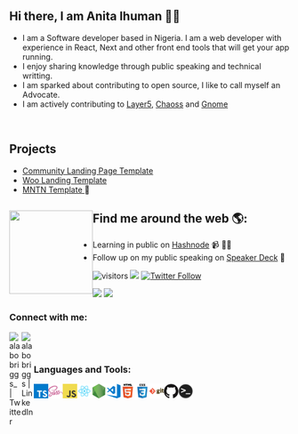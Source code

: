 ## Hi there, I am Anita Ihuman 👋🏽

- I am a Software developer based in Nigeria. I am a web developer with experience in React, Next and other front end tools that will get your app running.
- I enjoy sharing knowledge through public speaking and technical writting.
- I am sparked about contributing to open source, I like to call myself an Advocate.
- I am actively contributing to [Layer5](https://github.com/layer5io), [Chaoss](https://github.com/chaoss) and [Gnome](https://www.gnome.org/)

 <br/>
 
 ## Projects
 
- <a href="http://first-template.anita-ihuman.vercel.app/"> Community Landing Page Template </a> 
-  <a href="http://second-template.anita-ihuman.vercel.app/"> Woo Landing Template </a> 
-   <a href="http://third-template-git-main.anita-ihuman.vercel.app/"> MNTN Template </a> 🏓



## Find me around the web 🌎: <a href="https://github.com/Anita-ihuman"><img align="left" width="150" height="150" src="https://ci3.googleusercontent.com/proxy/J9598pDwBaYqd4Aq9RPO_WxaeHybTUNFXMGlJ4-ob7UPjvktsbAldy692aW0vYFhZHNxc4fiExykgA4rygKR4u3c-59QfkpKzuDwnCST6m9rMX-lKoorcuqlPSWd-kTN6kqS1lp_=s0-d-e1-ft#https://octocat-generator-assets.githubusercontent.com/my-octocat-1615809367812.png"></a>
- Learning in public on <a href="https://movi.hashnode.dev/?guid=80bb995c-8841-4cf2-9171-c2605ec9215b&deviceId=779b1e9d-de57-4003-a434-f15e3f17c629">Hashnode</a> 📹 ✍🏾
- Follow up on my public speaking on <a href="https://slides.com/anitaihuman"> Speaker Deck</a> 🏓


![visitors](https://visitor-badge.glitch.me/badge?page_id=page.id)
![](https://komarev.com/ghpvc/?username=Anita-ihuman)
[![Twitter Follow](https://img.shields.io/twitter/follow/Anita_ihuman?color=1DA1F2&logo=twitter&style=for-the-badge)](https://twitter.com/intent/follow?original_referer=https%3A%2F%2Fgithub.com%2FalAnita_ihuman&screen_name=Anita_ihuman)

<p>
  <img width="48%" src="https://github-readme-stats.vercel.app/api?username=Anita-ihuman&show_icons=true&theme=tokyonight" />
  <img width="48%" src="https://github-readme-streak-stats.herokuapp.com/?user=Anita-ihuman&theme=tokyonight" />
</p>


### Connect with me:

[<img align="left" alt="alabobriggs_ | Twitter" width="22px" src="https://cdn.jsdelivr.net/npm/simple-icons@v3/icons/twitter.svg" />](https://twitter.com/Anita_ihuman)
[<img align="left" alt="alabobriggs | LinkedIn" width="22px" src="https://cdn.jsdelivr.net/npm/simple-icons@v3/icons/linkedin.svg" />](https://www.linkedin.com/in/anita-ihuman/)


<br/>
<br/>

### Languages and Tools:
<img align="left" alt="typescript" width="26px" src="https://raw.githubusercontent.com/github/explore/80688e429a7d4ef2fca1e82350fe8e3517d3494d/topics/typescript/typescript.png" />
<img align="left" alt="Sass" width="26px" src="https://raw.githubusercontent.com/github/explore/80688e429a7d4ef2fca1e82350fe8e3517d3494d/topics/sass/sass.png" />
<img align="left" alt="JavaScript" width="26px" src="https://raw.githubusercontent.com/github/explore/80688e429a7d4ef2fca1e82350fe8e3517d3494d/topics/javascript/javascript.png" />
<img align="left" alt="React" width="26px" src="https://raw.githubusercontent.com/github/explore/80688e429a7d4ef2fca1e82350fe8e3517d3494d/topics/react/react.png" />
<img align="left" alt="Node.js" width="26px" src="https://raw.githubusercontent.com/github/explore/80688e429a7d4ef2fca1e82350fe8e3517d3494d/topics/nodejs/nodejs.png" />
<img align="left" alt="Visual Studio Code" width="26px" src="https://raw.githubusercontent.com/github/explore/80688e429a7d4ef2fca1e82350fe8e3517d3494d/topics/visual-studio-code/visual-studio-code.png" />
<img align="left" alt="HTML5" width="26px" src="https://raw.githubusercontent.com/github/explore/80688e429a7d4ef2fca1e82350fe8e3517d3494d/topics/html/html.png" />
<img align="left" alt="CSS3" width="26px" src="https://raw.githubusercontent.com/github/explore/80688e429a7d4ef2fca1e82350fe8e3517d3494d/topics/css/css.png" />
<img align="left" alt="Git" width="26px" src="https://raw.githubusercontent.com/github/explore/80688e429a7d4ef2fca1e82350fe8e3517d3494d/topics/git/git.png" />
<img align="left" alt="GitHub" width="26px" src="https://raw.githubusercontent.com/github/explore/78df643247d429f6cc873026c0622819ad797942/topics/github/github.png" />
<img align="left" alt="Terminal" width="26px" src="https://raw.githubusercontent.com/github/explore/80688e429a7d4ef2fca1e82350fe8e3517d3494d/topics/terminal/terminal.png" />

<br />
